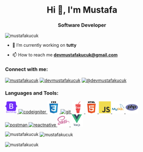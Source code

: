 <h1 align="center">Hi 👋, I'm Mustafa</h1>
<h3 align="center">Software Developer</h3>

<p align="left"> <img src="https://komarev.com/ghpvc/?username=mustafakucuk&label=Profile%20views&color=0e75b6&style=flat" alt="mustafakucuk" /> </p>


- 🔭 I’m currently working on **tutty**

- 📫 How to reach me **devmustafakucuk@gmail.com**

<h3 align="left">Connect with me:</h3>
<p align="left">
<a href="https://twitter.com/mustafakucuk" target="blank"><img align="center" src="https://cdn.jsdelivr.net/npm/simple-icons@3.0.1/icons/twitter.svg" alt="mustafakucuk" height="30" width="40" /></a>
<a href="https://instagram.com/devmustafakucuk" target="blank"><img align="center" src="https://cdn.jsdelivr.net/npm/simple-icons@3.0.1/icons/instagram.svg" alt="devmustafakucuk" height="30" width="40" /></a>
<a href="https://medium.com/@devmustafakucuk" target="blank"><img align="center" src="https://cdn.jsdelivr.net/npm/simple-icons@3.0.1/icons/medium.svg" alt="@devmustafakucuk" height="30" width="40" /></a>
</p>

<h3 align="left">Languages and Tools:</h3>
<p align="left"> <a href="https://getbootstrap.com" target="_blank"> <img src="https://raw.githubusercontent.com/devicons/devicon/master/icons/bootstrap/bootstrap-plain-wordmark.svg" alt="bootstrap" width="40" height="40"/> </a> <a href="https://codeigniter.com" target="_blank"> <img src="https://cdn.worldvectorlogo.com/logos/codeigniter.svg" alt="codeigniter" width="40" height="40"/> </a> <a href="https://www.w3schools.com/css/" target="_blank"> <img src="https://raw.githubusercontent.com/devicons/devicon/master/icons/css3/css3-original-wordmark.svg" alt="css3" width="40" height="40"/> </a> <a href="https://git-scm.com/" target="_blank"> <img src="https://www.vectorlogo.zone/logos/git-scm/git-scm-icon.svg" alt="git" width="40" height="40"/> </a> <a href="https://gulpjs.com" target="_blank"> <img src="https://raw.githubusercontent.com/devicons/devicon/master/icons/gulp/gulp-plain.svg" alt="gulp" width="40" height="40"/> </a> <a href="https://www.w3.org/html/" target="_blank"> <img src="https://raw.githubusercontent.com/devicons/devicon/master/icons/html5/html5-original-wordmark.svg" alt="html5" width="40" height="40"/> </a> <a href="https://developer.mozilla.org/en-US/docs/Web/JavaScript" target="_blank"> <img src="https://raw.githubusercontent.com/devicons/devicon/master/icons/javascript/javascript-original.svg" alt="javascript" width="40" height="40"/> </a> <a href="https://www.mysql.com/" target="_blank"> <img src="https://raw.githubusercontent.com/devicons/devicon/master/icons/mysql/mysql-original-wordmark.svg" alt="mysql" width="40" height="40"/> </a> <a href="https://www.php.net" target="_blank"> <img src="https://raw.githubusercontent.com/devicons/devicon/master/icons/php/php-original.svg" alt="php" width="40" height="40"/> </a> <a href="https://postman.com" target="_blank"> <img src="https://www.vectorlogo.zone/logos/getpostman/getpostman-icon.svg" alt="postman" width="40" height="40"/> </a> <a href="https://reactnative.dev/" target="_blank"> <img src="https://reactnative.dev/img/header_logo.svg" alt="reactnative" width="40" height="40"/> </a> <a href="https://sass-lang.com" target="_blank"> <img src="https://raw.githubusercontent.com/devicons/devicon/master/icons/sass/sass-original.svg" alt="sass" width="40" height="40"/> </a> <a href="https://vuejs.org/" target="_blank"> <img src="https://raw.githubusercontent.com/devicons/devicon/master/icons/vuejs/vuejs-original-wordmark.svg" alt="vuejs" width="40" height="40"/> </a> </p>

<p><img align="left" src="https://github-readme-stats.vercel.app/api/top-langs?username=mustafakucuk&show_icons=true&locale=en&layout=compact" alt="mustafakucuk" /></p>

<p>&nbsp;<img align="center" src="https://github-readme-stats.vercel.app/api?username=mustafakucuk&show_icons=true&locale=en" alt="mustafakucuk" /></p>

<p><img align="center" src="https://github-readme-streak-stats.herokuapp.com/?user=mustafakucuk&" alt="mustafakucuk" /></p>
